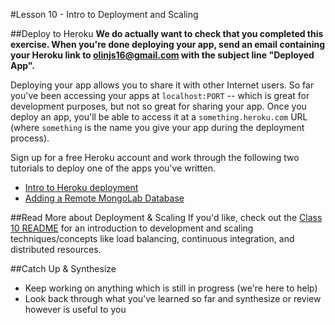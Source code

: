 #Lesson 10 - Intro to Deployment and Scaling

##Deploy to Heroku
**We do actually want to check that you completed this exercise. When you're done deploying your app, send an email containing your Heroku link to [olinjs16@gmail.com](olinjs16@gmail.com) with the subject line "Deployed App".**

Deploying your app allows you to share it with other Internet users. So far you've been accessing your apps at `localhost:PORT` -- which is great for development purposes, but not so great for sharing your app. Once you deploy an app, you'll be able to access it at a `something.heroku.com` URL (where `something` is the name you give your app during the deployment process).

Sign up for a free Heroku account and work through the following two tutorials to deploy one of the apps you've written. 
- [Intro to Heroku deployment](https://devcenter.heroku.com/articles/getting-started-with-nodejs#introduction)
- [Adding a Remote MongoLab Database](https://devcenter.heroku.com/articles/mongolab)

##Read More about Deployment & Scaling
If you'd like, check out the [Class 10 README](https://github.com/olinjs/olinjs/10-deployment-scaling/README.md) for an introduction to development and scaling techniques/concepts like load balancing, continuous integration, and distributed resources.

##Catch Up & Synthesize
- Keep working on anything which is still in progress (we're here to help) 
- Look back through what you've learned so far and synthesize or review however is useful to you
